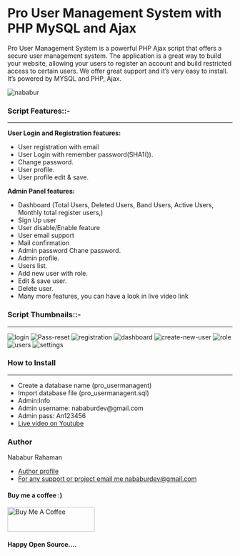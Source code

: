 
# Pro User Management System with PHP MySQL and Ajax

<p>Pro User Management System is a powerful PHP Ajax script that offers a secure user management system. The application is a great way to build your website, allowing your users to register an account and build restricted access to certain users. We offer great support and it’s very easy to install. It’s powered by MYSQL and PHP, Ajax.</p>


<p align="left"> <img src="https://komarev.com/ghpvc/?username=nababur&label=Visitor%20&color=0e75b6&style=flat" alt="nababur" /> </p>





<div class="script-details">
  <h3>Script Features::-</h3>
  <hr>
  <p><strong>User Login and Registration features:</strong></p>

<ul>
 <li>User registration with email </li>
 <li>User Login with remember password(SHA1()).</li>
 <li>Change password.</li>
 <li>User profile.</li>
 <li>User profile edit & save.</li>
</ul>

<p><strong>Admin Panel features:</strong></p>

<ul>
  <li>Dashboard (Total Users, Deleted Users, Band Users, Active Users, Monthly total register users,)</li>
  <li>Sign Up user</li>
  <li>User disable/Enable feature</li>
  <li>User email support</li>
  <li>Mail confirmation</li>
 <li>Admin password Chane password.</li>
 <li>Admin profile.</li>
 <li>Users list.</li>
 <li>Add new user with role.</li>
 <li>Edit & save user.</li>
 <li>Delete user.</li>
 <li>Many more features, you can have a look in live video link</li>
</ul>
</div>

<h3>Script Thumbnails::-</h3>
 <hr>
 
![login](https://user-images.githubusercontent.com/8381528/224330417-252ec32c-3f15-4d4f-9543-4e7fe19e0533.png)
![Pass-reset](https://user-images.githubusercontent.com/8381528/224330420-c27548c9-cb08-428b-81c3-6bc5bbd93561.png)
![registration](https://user-images.githubusercontent.com/8381528/224330910-a1af3a50-9044-40b3-b53a-ee39c835221a.png)
![dashboard](https://user-images.githubusercontent.com/8381528/224330411-162a523b-dec0-4207-bb5e-7f556b0e9ab7.png)
![create-new-user](https://user-images.githubusercontent.com/8381528/224330406-996b9ee0-85da-440d-855c-25f4e7587d67.png)
![role](https://user-images.githubusercontent.com/8381528/224330422-10c31378-368a-415b-bf22-1ced8e2ca8d2.png)
![users](https://user-images.githubusercontent.com/8381528/224330431-f3c85868-eb56-47c2-86e7-1a1565b374ea.png)
![settings](https://user-images.githubusercontent.com/8381528/224330426-1faac7e4-df25-4cf5-a785-173f74477cb9.png)


<div class='install-script'>
  <h3>How to Install</h3>
   <hr>
  <ul>
 <li>Create a database name (pro_usermanagent)</li>
 <li>Import database file (pro_usermanagent.sql)</li>
 <li>Admin:Info</li>
 <li>Admin username: nababurdev@gmail.com</li>
 <li>Admin pass: An123456</li>
 <li><a href='https://www.youtube.com/watch?v=orFdzDl8RFs&t=54s'>Live video on Youtube</a></li>
 

</ul>

<h3>Author</h3>
<span>Nababur Rahaman</span>
<ul>
  <li><a href='https://github.com/nababur'>Author profile</a></li>
  <li><a href='mailto:nababurdev@gmail.com'>For any support or project email me nababurdev@gmail.com</a></li>
  
</ul>
<h4>Buy me a coffee :) </h4>
<p dir="auto">
  <a href="https://www.buymeacoffee.com/nababur" rel="nofollow">
    <img src="https://camo.githubusercontent.com/28aae05a0fba45679e8e27d90609601e249b64a5fe30dfef05495de4f4e318d4/68747470733a2f2f63646e2e6275796d6561636f666665652e636f6d2f627574746f6e732f76322f64656661756c742d79656c6c6f772e706e67" alt="Buy Me A Coffee" width="195" height="55" data-canonical-src="https://cdn.buymeacoffee.com/buttons/v2/default-yellow.png" style="max-width: 100%;">
  </a>
</p>

<h4>Happy Open Source....</h4>
</div>







